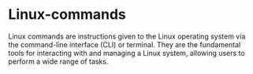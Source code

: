 # Linux-commands
Linux commands are instructions given to the Linux operating system via the command-line interface (CLI) or terminal. They are the fundamental tools for interacting with and managing a Linux system, allowing users to perform a wide range of tasks.
